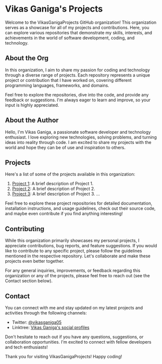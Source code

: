 # Vikas Ganiga's Projects

Welcome to the VikasGanigaProjects GitHub organization! This organization serves as a showcase for all of my projects and contributions. Here, you can explore various repositories that demonstrate my skills, interests, and achievements in the world of software development, coding, and technology.

## About the Org

In this organization, I aim to share my passion for coding and technology through a diverse range of projects. Each repository represents a unique project or contribution that I have worked on, covering different programming languages, frameworks, and domains.

Feel free to explore the repositories, dive into the code, and provide any feedback or suggestions. I'm always eager to learn and improve, so your input is highly appreciated.

## About the Author

Hello, I'm Vikas Ganiga, a passionate software developer and technology enthusiast. I love exploring new technologies, solving problems, and turning ideas into reality through code. I am excited to share my projects with the world and hope they can be of use and inspiration to others.

## Projects

Here's a list of some of the projects available in this organization:

1. [Project 1](link-to-project-1): A brief description of Project 1.
2. [Project 2](link-to-project-2): A brief description of Project 2.
3. [Project 3](link-to-project-3): A brief description of Project 3.
   ...

Feel free to explore these project repositories for detailed documentation, installation instructions, and usage guidelines, check out their source code, and maybe even contribute if you find anything interesting!

## Contributing

While this organization primarily showcases my personal projects, I appreciate contributions, bug reports, and feature suggestions. If you would like to contribute to any specific project, please follow the guidelines mentioned in the respective repository. Let's collaborate and make these projects even better together.

For any general inquiries, improvements, or feedback regarding this organization or any of the projects, please feel free to reach out (see the Contact section below).

## Contact

You can connect with me and stay updated on my latest projects and activities through the following channels:

- Twitter: [@vikasganiga05](https://twitter.com/vikasganiga05)
- Linktree: [Vikas Ganiga's social profiles](https://linktr.ee/vikasganiga05)

Don't hesitate to reach out if you have any questions, suggestions, or collaboration opportunities. I'm excited to connect with fellow developers and tech enthusiasts!

Thank you for visiting VikasGanigaProjects! Happy coding!
